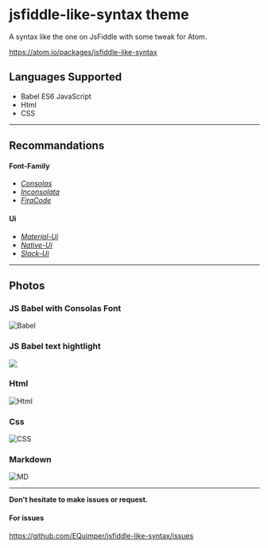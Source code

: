# jsfiddle-like-syntax theme

A syntax like the one on JsFiddle with some tweak for Atom.

https://atom.io/packages/jsfiddle-like-syntax

## Languages Supported
  - Babel ES6 JavaScript
  - Html
  - CSS

---

## Recommandations

#### Font-Family
- [*Consolas*](http://www.cssfontstack.com/Consolas)
- [*Inconsolata*](http://levien.com/type/myfonts/inconsolata.html)
- [*FiraCode*](https://github.com/tonsky/FiraCode)

#### Ui
- [*Material-Ui*](https://atom.io/themes/atom-material-ui)
- [*Native-Ui*](https://atom.io/themes/native-ui)
- [*Slack-Ui*](https://atom.io/themes/slack-ui)

---

## Photos

### JS Babel with Consolas Font
![Babel](http://image.prntscr.com/image/5423516e4ffd4e6e9de98fdec6a3f196.png)

### JS Babel text hightlight
![](http://image.prntscr.com/image/5248bb42c1424d4ea8b1dff8fe0c1329.png)

### Html
![Html](http://image.prntscr.com/image/7814db35cd01470cb4f890a24485f34a.png)

### Css
![CSS](http://image.prntscr.com/image/80f8b76eeb384c9098ab518daa1c95e2.png)

### Markdown
![MD](http://image.prntscr.com/image/f881f04a60ed4ba494f3466c4f8185f7.png)

---

**Don't hesitate to make issues or request.**

#### For issues

https://github.com/EQuimper/jsfiddle-like-syntax/issues
